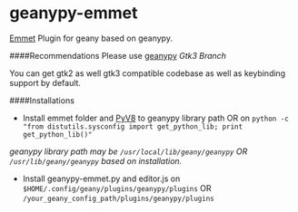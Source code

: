 geanypy-emmet
=============

[Emmet](http://emmet.io/) Plugin for geany based on geanypy.


####Recommendations
Please use [geanypy](https://github.com/sagarchalise/geanypy/tree/gtk3) *Gtk3 Branch*

You can get gtk2 as well gtk3 compatible codebase as well as keybinding support by default.

####Installations

* Install emmet folder and [PyV8](https://github.com/emmetio/pyv8-binaries) to geanypy library path OR on `python -c "from distutils.sysconfig import get_python_lib; print get_python_lib()"`

_geanypy library path may be `/usr/local/lib/geany/geanypy` OR `/usr/lib/geany/geanypy` based on installation._

* Install geanypy-emmet.py and editor.js on `$HOME/.config/geany/plugins/geanypy/plugins` OR `/your_geany_config_path/plugins/geanypy/plugins`